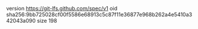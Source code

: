 version https://git-lfs.github.com/spec/v1
oid sha256:9bb725028cf00f5586e68913c5c87f11e36877e968b262a4e5410a342043a090
size 198
